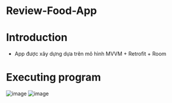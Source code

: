 # Review-Food-App
# Introduction
 - App được xây dựng dựa trên mô hình MVVM + Retrofit + Room
# Executing program
 ![image](https://user-images.githubusercontent.com/92249336/166401136-29fb791f-fd0e-4977-b69e-c520bc8b0d0b.png)
 ![image](https://user-images.githubusercontent.com/92249336/166401151-22034568-55b8-456c-9c31-db4de604754e.png)
